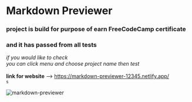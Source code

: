 # Markdown Previewer
### project is build for purpose of earn FreeCodeCamp certificate </br>
### and it has passed from all tests </br>
*if you would like to check* </br>
*you can click menu and choose project name then test* </br>
</br>
**link for website** --> https://markdown-previewer-12345.netlify.app/ </br>
<sub>s</sub>

![markdown-previewer](https://user-images.githubusercontent.com/71097499/222896918-5bea27dd-f01e-46cb-80ea-7e6e709d0f04.png)
